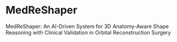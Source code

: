 # MedReShaper
MedReShaper: An AI-Driven System for 3D Anatomy-Aware Shape Reasoning with Clinical Validation in Orbital Reconstruction Surgery
